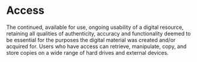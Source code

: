 # Access
 
The continued, available for use, ongoing usability of a digital resource, retaining all qualities of authenticity, accuracy and functionality deemed to be essential for the purposes the digital material was created and/or acquired for. Users who have access can retrieve, manipulate, copy, and store copies on a wide range of hard drives and external devices.